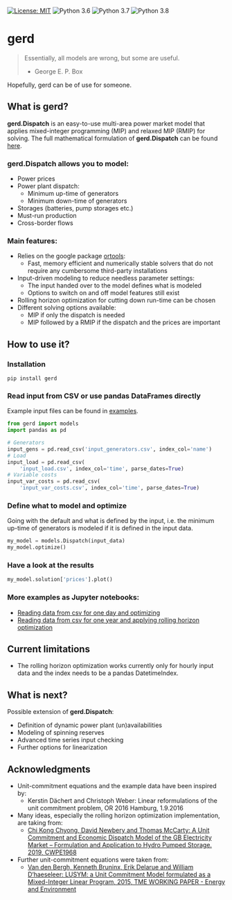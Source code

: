 [![License: MIT](https://img.shields.io/badge/License-MIT-yellow.svg)](https://opensource.org/licenses/MIT)
![Python 3.6](https://github.com/raikb/gerd/workflows/Python%203.6/badge.svg)
![Python 3.7](https://github.com/raikb/gerd/workflows/Python%203.7/badge.svg)
![Python 3.8](https://github.com/raikb/gerd/workflows/Python%203.8/badge.svg)

# gerd

> Essentially, all models are wrong, but some are useful.
> - George E. P. Box

Hopefully, gerd can be of use for someone.

## What is gerd?

**gerd.Dispatch** is an easy-to-use multi-area power market model that applies mixed-integer programming (MIP) and relaxed MIP (RMIP) for solving.
The full mathematical formulation of **gerd.Dispatch**  can be found [here](https://github.com/raikb/gerd/blob/master/docs/gerd_mathematical_formulation.pdf).

### **gerd.Dispatch** allows you to model:
* Power prices
* Power plant dispatch:
  - Minimum up-time of generators
  - Minimum down-time of generators
* Storages (batteries, pump storages etc.)
* Must-run production
* Cross-border flows

### Main features:
* Relies on the google package [ortools](https://developers.google.com/optimization):
  -  Fast, memory efficient and numerically stable solvers that do not require any cumbersome third-party installations
* Input-driven modeling to reduce needless parameter settings:
  - The input handed over to the model defines what is modeled
  - Options to switch on and off model features still exist
* Rolling horizon optimization for cutting down run-time can be chosen
* Different solving options available:
  - MIP if only the dispatch is needed
  - MIP followed by a RMIP if the dispatch and the prices are important

## How to use it?

### Installation
```
pip install gerd
```
### Read input from CSV or use pandas DataFrames directly
Example input files can be found in [examples](https://github.com/raikb/gerd/tree/master/examples).
```python
from gerd import models
import pandas as pd

# Generators
input_gens = pd.read_csv('input_generators.csv', index_col='name')
# Load
input_load = pd.read_csv(
    'input_load.csv', index_col='time', parse_dates=True)
# Variable costs
input_var_costs = pd.read_csv(
    'input_var_costs.csv', index_col='time', parse_dates=True)
```
### Define what to model and optimize
Going with the default and what is defined by the input, i.e. the minimum up-time of generators is modeled if it is defined in the input data.
```python
my_model = models.Dispatch(input_data)
my_model.optimize()
```
### Have a look at the results
```python
my_model.solution['prices'].plot()
```

### More examples as Jupyter notebooks:
* [Reading data from csv for one day and optimizing](https://github.com/raikb/gerd/blob/master/examples/example_dispatch_one_day_csv.ipynb)
* [Reading data from csv for one year and applying rolling horizon optimization](https://github.com/raikb/gerd/blob/master/examples/example_dispatch_one_year_csv.ipynb)

## Current limitations
* The rolling horizon optimization works currently only for hourly input data and the index needs to be a pandas DatetimeIndex.

## What is next?
Possible extension of **gerd.Dispatch**:
* Definition of dynamic power plant (un)availabilities
* Modeling of spinning reserves
* Advanced time series input checking
* Further options for linearization 

## Acknowledgments
* Unit-commitment equations and the example data have been inspired by:
  - Kerstin Dächert and Christoph Weber: Linear reformulations of the unit commitment problem, OR 2016 Hamburg, 1.9.2016
* Many ideas, especially the rolling horizon optimization implementation, are taking from:
  - [Chi Kong Chyong, David Newbery and Thomas McCarty: A Unit Commitment and Economic Dispatch Model of the GB Electricity Market – Formulation and Application to Hydro Pumped Storage. 2019, CWPE1968](http://www.econ.cam.ac.uk/research-files/repec/cam/pdf/cwpe1968.pdf)
* Further unit-commitment equations were taken from:
  - [Van den Bergh, Kenneth Bruninx, Erik Delarue and William D‘haeseleer: LUSYM: a Unit Commitment Model formulated as a Mixed-Integer Linear Program, 2015, TME WORKING PAPER - Energy and Environment](https://www.mech.kuleuven.be/en/tme/research/energy_environment/Pdf/wpen2014-7.pdf)
